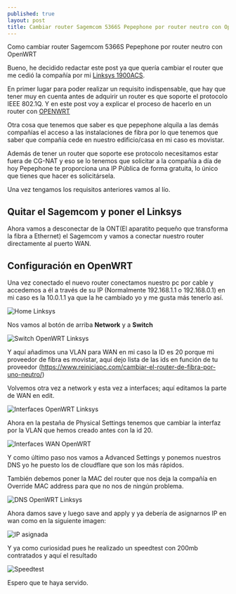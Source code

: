 ```yaml
---
published: true
layout: post
title: Cambiar router Sagemcom 5366S Pepephone por router neutro con OpenWRT Pepephone
---
```


Como cambiar router Sagemcom 5366S Pepephone por router neutro con OpenWRT

Bueno, he decidido redactar este post ya que quería cambiar el router que me cedió la compañía por mi [Linksys 1900ACS](https://www.linksys.com/es/p/P-WRT1900ACS/).

En primer lugar para poder realizar un requisito indispensable, que hay que tener muy en cuenta antes de adquirir un router es que soporte el protocolo IEEE 802.1Q. Y en este post voy a explicar el proceso de hacerlo en un router con [OPENWRT](https://openwrt.org/)

Otra cosa que tenemos que saber es que pepephone alquila a las demás compañías el acceso a las instalaciones de fibra por lo que tenemos que saber que compañía cede en nuestro edificio/casa en mi caso es movistar.

Además de tener un router que soporte ese protocolo necesitamos estar fuera de CG-NAT y eso se lo tenemos que solicitar a la compañía a día de hoy Pepephone te proporciona una IP Pública de forma gratuita, lo único que tienes que hacer es solicitársela.

Una vez tengamos los requisitos anteriores vamos al lío.

## Quitar el Sagemcom y poner el Linksys

Ahora vamos a desconectar de la ONT(El aparatito pequeño que transforma la fibra a Ethernet) el Sagemcom y vamos a conectar nuestro router directamente al puerto WAN.

## Configuración en OpenWRT

Una vez conectado el nuevo router conectamos nuestro pc por cable y accedemos a él a través de su IP (Normalmente 192.168.1.1 o 192.168.0.1) en mi caso es la 10.0.1.1 ya que la he cambiado yo y me gusta más tenerlo así.

![Home Linksys](https://raw.githubusercontent.com/Crstian19/crstian19.github.io/master/_posts/OPENWRTPEPEPHONE/Homelinksys.jpg)

Nos vamos al botón de arriba **Network** y a **Switch**

![Switch OpenWRT Linksys](https://raw.githubusercontent.com/Crstian19/crstian19.github.io/master/_posts/OPENWRTPEPEPHONE/switchlinksys.jpg)

Y aquí añadimos una VLAN para WAN en mi caso la ID es 20 porque mi proveedor de fibra es movistar, aquí dejo lista de las ids en función de tu proveedor (https://www.reiniciapc.com/cambiar-el-router-de-fibra-por-uno-neutro/)

Volvemos otra vez a network y esta vez a interfaces; aquí editamos la parte de WAN en edit.

![Interfaces OpenWRT Linksys](https://raw.githubusercontent.com/Crstian19/crstian19.github.io/master/_posts/OPENWRTPEPEPHONE/interfaceswan.jpg)

Ahora en la pestaña de Physical Settings tenemos que cambiar la interfaz por la VLAN que hemos creado antes con la id 20.

![Interfaces WAN OpenWRT](https://raw.githubusercontent.com/Crstian19/crstian19.github.io/master/_posts/OPENWRTPEPEPHONE/switchvlan.jpg)

Y como último paso nos vamos a Advanced Settings y ponemos nuestros DNS yo he puesto los de cloudflare que son los más rápidos.

También debemos poner la MAC del router que nos deja la compañía en Override MAC address para que no nos de ningún problema.

![DNS OpenWRT Linksys](https://raw.githubusercontent.com/Crstian19/crstian19.github.io/master/_posts/OPENWRTPEPEPHONE/dns.jpg)

Ahora damos save y luego save and apply y ya debería de asignarnos IP en wan como en la siguiente imagen:

![IP asignada](https://raw.githubusercontent.com/Crstian19/crstian19.github.io/master/_posts/OPENWRTPEPEPHONE/IPasignada.jpg)

Y ya como curiosidad pues he realizado un speedtest con 200mb contratados y aquí el resultado 

![Speedtest](https://raw.githubusercontent.com/Crstian19/crstian19.github.io/master/_posts/OPENWRTPEPEPHONE/image_2020-05-03_17-15-28.png)

Espero que te haya servido.





